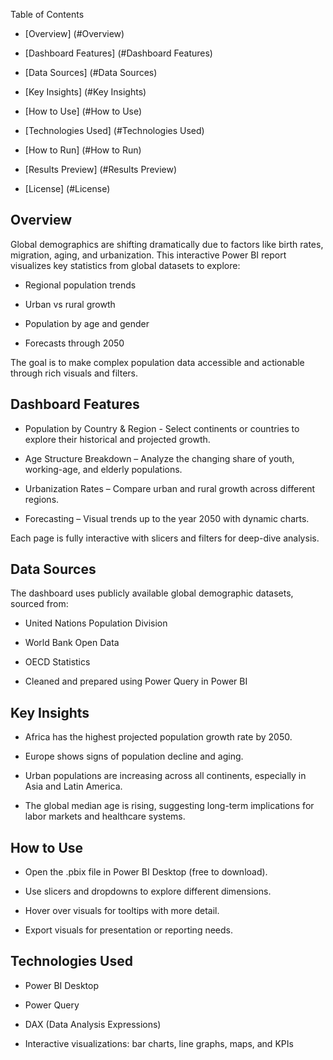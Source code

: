  Table of Contents
- [Overview] (#Overview)

- [Dashboard Features] (#Dashboard Features)

- [Data Sources] (#Data Sources)

- [Key Insights] (#Key Insights)

- [How to Use] (#How to Use)

- [Technologies Used] (#Technologies Used)

- [How to Run] (#How to Run)

- [Results Preview] (#Results Preview)

- [License] (#License)



## Overview
Global demographics are shifting dramatically due to factors like birth rates, migration, aging, and urbanization.
This interactive Power BI report visualizes key statistics from global datasets to explore:

- Regional population trends

- Urban vs rural growth

- Population by age and gender

- Forecasts through 2050

The goal is to make complex population data accessible and actionable through rich visuals and filters.

## Dashboard Features
- Population by Country & Region - Select continents or countries to explore their historical and projected growth.

- Age Structure Breakdown – Analyze the changing share of youth, working-age, and elderly populations.

- Urbanization Rates – Compare urban and rural growth across different regions.

- Forecasting – Visual trends up to the year 2050 with dynamic charts.

Each page is fully interactive with slicers and filters for deep-dive analysis.

## Data Sources
The dashboard uses publicly available global demographic datasets, sourced from:

- United Nations Population Division

- World Bank Open Data

- OECD Statistics

- Cleaned and prepared using Power Query in Power BI

## Key Insights
- Africa has the highest projected population growth rate by 2050.

- Europe shows signs of population decline and aging.

- Urban populations are increasing across all continents, especially in Asia and Latin America.

- The global median age is rising, suggesting long-term implications for labor markets and healthcare systems.

## How to Use
- Open the .pbix file in Power BI Desktop (free to download).

- Use slicers and dropdowns to explore different dimensions.

- Hover over visuals for tooltips with more detail.

- Export visuals for presentation or reporting needs.

## Technologies Used
- Power BI Desktop

- Power Query

- DAX (Data Analysis Expressions)

- Interactive visualizations: bar charts, line graphs, maps, and KPIs

  
